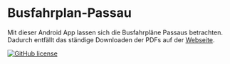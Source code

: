# Busfahrplan-Passau
Mit dieser Android App lassen sich die Busfahrpläne Passaus betrachten. Dadurch entfällt das ständige Downloaden der PDFs auf der [Webseite](https://www.stadtwerke-passau.de/bus-parken/busfahrplaene/haltestellen-fahrplaene.html).

[![GitHub license](https://img.shields.io/github/license/mashape/apistatus.svg)](https://github.com/Vadammt/Socko)
